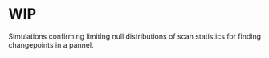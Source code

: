 # WIP

Simulations confirming limiting null distributions of scan statistics for finding changepoints in a pannel. 
